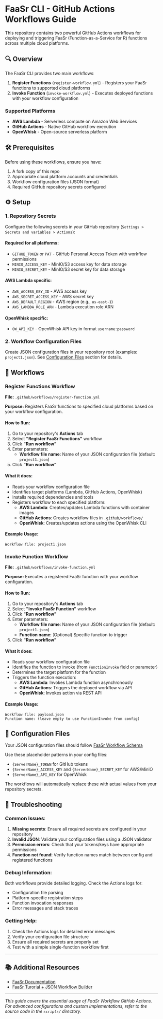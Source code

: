 # FaaSr CLI - GitHub Actions Workflows Guide

This repository contains two powerful GitHub Actions workflows for deploying and triggering FaaSr (Function-as-a-Service for R) functions across multiple cloud platforms.

## 🔍 Overview

The FaaSr CLI provides two main workflows:

1. **Register Functions** (`register-workflow.yml`) - Registers your FaaSr functions to supported cloud platforms
2. **Invoke Function** (`invoke-workflow.yml`) - Executes deployed functions with your workflow configuration

### Supported Platforms

- **AWS Lambda** - Serverless compute on Amazon Web Services
- **GitHub Actions** - Native GitHub workflow execution
- **OpenWhisk** - Open-source serverless platform

## 🛠 Prerequisites

Before using these workflows, ensure you have:

1. A fork copy of this repo
2. Appropriate cloud platform accounts and credentials
3. Workflow configuration files (JSON format)
4. Required GitHub repository secrets configured

## ⚙️ Setup

### 1. Repository Secrets

Configure the following secrets in your GitHub repository (`Settings > Secrets and variables > Actions`):

#### Required for all platforms:
- `GITHUB_TOKEN` or `PAT` - GitHub Personal Access Token with workflow permissions
- `MINIO_ACCESS_KEY` - MinIO/S3 access key for data storage
- `MINIO_SECRET_KEY` - MinIO/S3 secret key for data storage

#### AWS Lambda specific:
- `AWS_ACCESS_KEY_ID` - AWS access key
- `AWS_SECRET_ACCESS_KEY` - AWS secret key
- `AWS_DEFAULT_REGION` - AWS region (e.g., `us-east-1`)
- `AWS_LAMBDA_ROLE_ARN` - Lambda execution role ARN

#### OpenWhisk specific:
- `OW_API_KEY` - OpenWhisk API key in format `username:password`

### 2. Workflow Configuration Files

Create JSON configuration files in your repository root (examples: `project1.json`). See [Configuration Files](#configuration-files) section for details.

## 🚀 Workflows

### Register Functions Workflow

**File:** `.github/workflows/register-function.yml`

**Purpose:** Registers FaaSr functions to specified cloud platforms based on your workflow configuration.

#### How to Run:

1. Go to your repository's **Actions** tab
2. Select **"Register FaaSr Functions"** workflow
3. Click **"Run workflow"**
4. Enter parameters:
   - **Workflow file name**: Name of your JSON configuration file (default: `project1.json`)
5. Click **"Run workflow"**

#### What it does:

- Reads your workflow configuration file
- Identifies target platforms (Lambda, GitHub Actions, OpenWhisk)
- Installs required dependencies and tools
- Registers workflow to each specified platform:
  - **AWS Lambda**: Creates/updates Lambda functions with container images
  - **GitHub Actions**: Creates workflow files in `.github/workflows/`
  - **OpenWhisk**: Creates/updates actions using the OpenWhisk CLI

#### Example Usage:
```
Workflow file: project1.json
```

### Invoke Function Workflow

**File:** `.github/workflows/invoke-function.yml`

**Purpose:** Executes a registered FaaSr function with your workflow configuration.

#### How to Run:

1. Go to your repository's **Actions** tab
2. Select **"Invoke FaaSr Function"** workflow
3. Click **"Run workflow"**
4. Enter parameters:
   - **Workflow file name**: Name of your JSON configuration file (default: `project1.json`)
   - **Function name**: (Optional) Specific function to trigger
5. Click **"Run workflow"**

#### What it does:

- Reads your workflow configuration file
- Identifies the function to invoke (from `FunctionInvoke` field or parameter)
- Determines the target platform for the function
- Triggers the function execution:
  - **AWS Lambda**: Invokes Lambda function asynchronously
  - **GitHub Actions**: Triggers the deployed workflow via API
  - **OpenWhisk**: Invokes action via REST API

#### Example Usage:
```
Workflow file: payload.json
Function name: (leave empty to use FunctionInvoke from config)
```

## 📄 Configuration Files

Your JSON configuration files should follow [FaaSr Workflow Schema](https://github.com/FaaSr/FaaSr-package/tree/main/schema)

Use these placeholder patterns in your config files:
- `{ServerName}_TOKEN` for GitHub tokens
- `{ServerName}_ACCESS_KEY` and `{ServerName}_SECRET_KEY` for AWS/MinIO
- `{ServerName}_API_KEY` for OpenWhisk

The workflows will automatically replace these with actual values from your repository secrets.

## 🔧 Troubleshooting

### Common Issues:

1. **Missing secrets**: Ensure all required secrets are configured in your repository
2. **Invalid JSON**: Validate your configuration files using a JSON validator
3. **Permission errors**: Check that your tokens/keys have appropriate permissions
4. **Function not found**: Verify function names match between config and registered functions

### Debug Information:

Both workflows provide detailed logging. Check the Actions logs for:
- Configuration file parsing
- Platform-specific registration steps
- Function invocation responses
- Error messages and stack traces

### Getting Help:

1. Check the Actions logs for detailed error messages
2. Verify your configuration file structure
3. Ensure all required secrets are properly set
4. Test with a simple single-function workflow first

---

## 📚 Additional Resources

- [FaaSr Documentation](https://github.com/FaaSr)
- [FaaSr Turorial + JSON Workflow Builder](https://github.com/FaaSr/FaaSr-tutorial)

---

*This guide covers the essential usage of FaaSr Workflow GitHub Actions. For advanced configurations and custom implementations, refer to the source code in the `scripts/` directory.*

